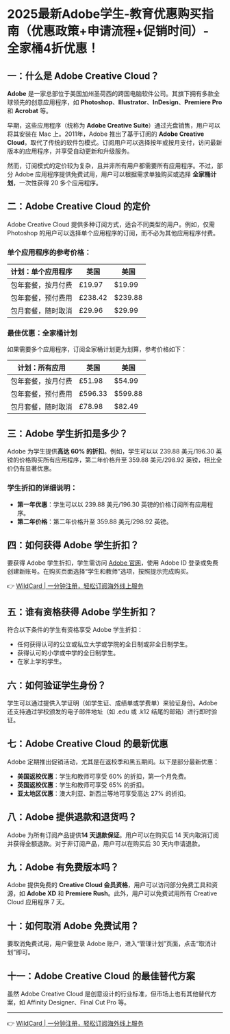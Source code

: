 # 2025最新Adobe学生-教育优惠购买指南（优惠政策+申请流程+促销时间）- 全家桶4折优惠！

## 一：什么是 Adobe Creative Cloud？

**Adobe** 是一家总部位于美国加州圣荷西的跨国电脑软件公司。其旗下拥有多款全球领先的创意应用程序，如 **Photoshop**、**Illustrator**、**InDesign**、**Premiere Pro** 和 **Acrobat** 等。

早期，这些应用程序（统称为 **Adobe Creative Suite**）通过光盘销售，用户可以将其安装在 Mac 上。2011年，Adobe 推出了基于订阅的 **Adobe Creative Cloud**，取代了传统的软件包模式。订阅用户可以选择按年或按月支付，访问最新版本的应用程序，并享受自动更新和升级服务。

然而，订阅模式的定价较为复杂，且并非所有用户都需要所有应用程序。不过，部分 Adobe 应用程序提供免费试用，用户可以根据需求单独购买或选择 **全家桶计划**，一次性获得 20 多个应用程序。

## 二：Adobe Creative Cloud 的定价

Adobe Creative Cloud 提供多种订阅方式，适合不同类型的用户。例如，仅需 Photoshop 的用户可以选择单个应用程序的订阅，而不必为其他应用程序付费。

### 单个应用程序的参考价格：

| 计划：单个应用程序 | 英国 | 美国 |
| --- | --- | --- |
| 包年套餐，按月付费 | £19.97 | $19.99 |
| 包年套餐，预付费用 | £238.42 | $239.88 |
| 包月套餐，随时取消 | £29.96 | $29.99 |

### 最佳优惠：全家桶计划

如果需要多个应用程序，订阅全家桶计划更为划算，参考价格如下：

| 计划：所有应用 | 英国 | 美国 |
| --- | --- | --- |
| 包年套餐，按月付费 | £51.98 | $54.99 |
| 包年套餐，预付费用 | £596.33 | $599.88 |
| 包月套餐，随时取消 | £78.98 | $82.49 |

## 三：Adobe 学生折扣是多少？

Adobe 为学生提供**高达 60% 的折扣**。例如，学生可以以 239.88 美元/196.30 英镑的价格购买所有应用程序，第二年价格升至 359.88 美元/298.92 英镑，相比全价仍有显著优惠。

### 学生折扣的详细说明：

- **第一年优惠**：学生可以以 239.88 美元/196.30 英镑的价格订阅所有应用程序。
- **第二年价格**：第二年价格升至 359.88 美元/298.92 英镑。

## 四：如何获得 Adobe 学生折扣？

要获得 Adobe 学生折扣，学生需访问 [Adobe 官网](https://www.adobe.com/creativecloud/plans.html)，使用 Adobe ID 登录或免费创建新账号。在购买页面选择“学生和教师”选项，按照提示完成购买。

👉 [WildCard | 一分钟注册，轻松订阅海外线上服务](https://bbtdd.com/WildCard)

## 五：谁有资格获得 Adobe 学生折扣？

符合以下条件的学生有资格享受 Adobe 学生折扣：

- 任何获得认可的公立或私立大学或学院的全日制或非全日制学生。
- 获得认可的小学或中学的全日制学生。
- 在家上学的学生。

## 六：如何验证学生身份？

学生可以通过提供入学证明（如学生证、成绩单或学费单）来验证身份。Adobe 还支持通过学校颁发的电子邮件地址（如 .edu 或 .k12 结尾的邮箱）进行即时验证。

## 七：Adobe Creative Cloud 的最新优惠

Adobe 定期推出促销活动，尤其是在返校季和黑五期间。以下是部分最新优惠：

- **美国返校优惠**：学生和教师可享受 60% 的折扣，第一个月免费。
- **英国返校优惠**：学生和教师可享受 65% 的折扣。
- **亚太地区优惠**：澳大利亚、新西兰等地可享受高达 27% 的折扣。

## 八：Adobe 提供退款和退货吗？

Adobe 为所有订阅产品提供**14 天退款保证**。用户可以在购买后 14 天内取消订阅并获得全额退款。对于非订阅产品，用户可以在购买后 30 天内申请退款。

## 九：Adobe 有免费版本吗？

Adobe 提供免费的 **Creative Cloud 会员资格**，用户可以访问部分免费工具和资源，如 **Adobe XD** 和 **Premiere Rush**。此外，用户可以免费试用所有 Creative Cloud 应用程序 7 天。

## 十：如何取消 Adobe 免费试用？

要取消免费试用，用户需登录 Adobe 账户，进入“管理计划”页面，点击“取消计划”即可。

## 十一：Adobe Creative Cloud 的最佳替代方案

虽然 Adobe Creative Cloud 是创意设计的行业标准，但市场上也有其他替代方案，如 Affinity Designer、Final Cut Pro 等。

---

👉 [WildCard | 一分钟注册，轻松订阅海外线上服务](https://bbtdd.com/WildCard)